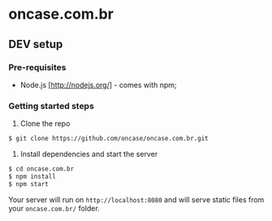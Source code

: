 # oncase.com.br

## DEV setup

### Pre-requisites

* Node.js [http://nodejs.org/] - comes with npm;

### Getting started steps

1. Clone the repo
```bash
$ git clone https://github.com/oncase/oncase.com.br.git
```

1. Install dependencies and start the server
```bash
$ cd oncase.com.br
$ npm install
$ npm start

```

Your server will run on `http://localhost:8080` and will serve static files from your `oncase.com.br/` folder.